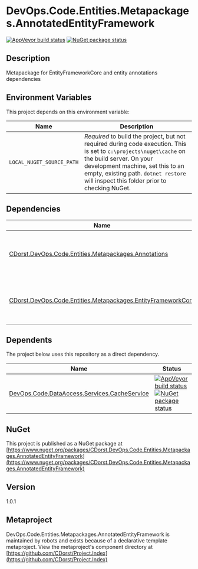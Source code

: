# DevOps.Code.Entities.Metapackages.AnnotatedEntityFramework

[![AppVeyor build status](https://img.shields.io/appveyor/ci/cdorst/devops-code-entities-metapackages-annotatedentityf.svg?label=AppVeyor&style=for-the-badge)](https://ci.appveyor.com/project/cdorst/devops-code-entities-metapackages-annotatedentityf)
[![NuGet package status](https://img.shields.io/nuget/v/CDorst.DevOps.Code.Entities.Metapackages.AnnotatedEntityFramework.svg?label=NuGet&style=for-the-badge)](https://www.nuget.org/packages/CDorst.DevOps.Code.Entities.Metapackages.AnnotatedEntityFramework)

## Description

Metapackage for EntityFrameworkCore and entity annotations dependencies

## Environment Variables

This project depends on this environment variable:

Name | Description
---- | -----------
`LOCAL_NUGET_SOURCE_PATH` | *Required* to build the project, but not required during code execution. This is set to `c:\projects\nuget\cache` on the build server. On your development machine, set this to an empty, existing path. `dotnet restore` will inspect this folder prior to checking NuGet.

## Dependencies

Name | Status
---- | ------
[CDorst.DevOps.Code.Entities.Metapackages.Annotations](https://github.com/CDorst/DevOps.Code.Entities.Metapackages.Annotations) | [![AppVeyor build status](https://img.shields.io/appveyor/ci/cdorst/devops-code-entities-metapackages-annotations.svg?label=AppVeyor&style=flat-square)](https://ci.appveyor.com/project/cdorst/devops-code-entities-metapackages-annotations) [![NuGet package status](https://img.shields.io/nuget/v/CDorst.DevOps.Code.Entities.Metapackages.Annotations.svg?label=NuGet&style=flat-square)](https://www.nuget.org/packages/CDorst.DevOps.Code.Entities.Metapackages.Annotations)
[CDorst.DevOps.Code.Entities.Metapackages.EntityFrameworkCore](https://github.com/CDorst/DevOps.Code.Entities.Metapackages.EntityFrameworkCore) | [![AppVeyor build status](https://img.shields.io/appveyor/ci/cdorst/devops-code-entities-metapackages-entityframeworkc.svg?label=AppVeyor&style=flat-square)](https://ci.appveyor.com/project/cdorst/devops-code-entities-metapackages-entityframeworkc) [![NuGet package status](https://img.shields.io/nuget/v/CDorst.DevOps.Code.Entities.Metapackages.EntityFrameworkCore.svg?label=NuGet&style=flat-square)](https://www.nuget.org/packages/CDorst.DevOps.Code.Entities.Metapackages.EntityFrameworkCore)

## Dependents

The project below uses this repository as a direct dependency.

Name | Status
---- | ------
[DevOps.Code.DataAccess.Services.CacheService](https://github.com/CDorst/DevOps.Code.DataAccess.Services.CacheService) | [![AppVeyor build status](https://img.shields.io/appveyor/ci/cdorst/devops-code-dataaccess-services-cacheservice.svg?label=AppVeyor&style=flat-square)](https://ci.appveyor.com/project/cdorst/devops-code-dataaccess-services-cacheservice) [![NuGet package status](https://img.shields.io/nuget/v/CDorst.DevOps.Code.DataAccess.Services.CacheService.svg?label=NuGet&style=flat-square)](https://www.nuget.org/packages/CDorst.DevOps.Code.DataAccess.Services.CacheService)

## NuGet


This project is published as a NuGet package at [https://www.nuget.org/packages/CDorst.DevOps.Code.Entities.Metapackages.AnnotatedEntityFramework](https://www.nuget.org/packages/CDorst.DevOps.Code.Entities.Metapackages.AnnotatedEntityFramework)

## Version

1.0.1

## Metaproject

DevOps.Code.Entities.Metapackages.AnnotatedEntityFramework is maintained by robots and exists because of a declarative template metaproject. View the metaproject's component directory at [https://github.com/CDorst/Project.Index](https://github.com/CDorst/Project.Index)

